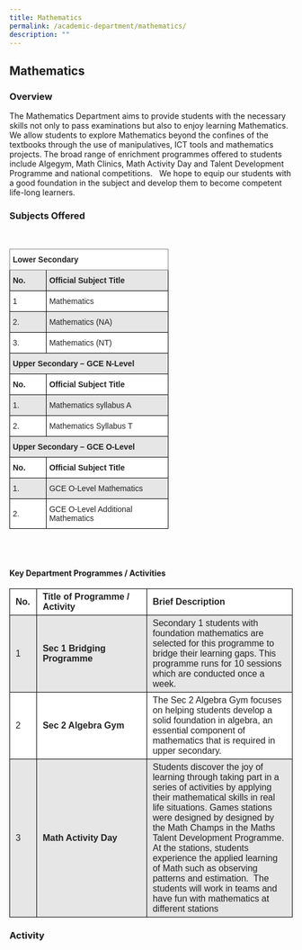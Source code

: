 ```yaml
---
title: Mathematics
permalink: /academic-department/mathematics/
description: ""
---
```

## Mathematics


### Overview


The Mathematics Department aims to provide students with the necessary skills not only to pass examinations but also to enjoy learning Mathematics. We allow students to explore Mathematics beyond the confines of the textbooks through the use of manipulatives, ICT tools and mathematics projects. The broad range of enrichment programmes offered to students include Algegym, Math Clinics, Math Activity Day and Talent Development Programme and national competitions.   We hope to equip our students with a good foundation in the subject and develop them to become competent life-long learners.

### Subjects Offered 
<br>
<style type="text/css">
.tg  {border-collapse:collapse;border-spacing:0;}
.tg td{border-color:black;border-style:solid;border-width:1px;font-family:Arial, sans-serif;font-size:14px;
  overflow:hidden;padding:10px 5px;word-break:normal;}
.tg th{border-color:black;border-style:solid;border-width:1px;font-family:Arial, sans-serif;font-size:14px;
  font-weight:normal;overflow:hidden;padding:10px 5px;word-break:normal;}
.tg .tg-l2bf{background-color:#FFF;color:#222;font-weight:bold;text-align:left;vertical-align:top}
.tg .tg-h5mn{background-color:#E6E6E6;color:#222;text-align:left;vertical-align:middle}
.tg .tg-0f6e{background-color:#FFF;border-color:inherit;color:#222;font-weight:bold;text-align:left;vertical-align:top}
.tg .tg-rs0e{background-color:#E6E6E6;color:#222;font-weight:bold;text-align:left;vertical-align:top}
.tg .tg-1ppo{background-color:#FFF;color:#222;text-align:left;vertical-align:middle}
</style>
<table class="tg" style="undefined;table-layout: fixed; width: 283px">
<colgroup>
<col style="width: 65.2px">
<col style="width: 218.2px">
</colgroup>
<thead>
  <tr>
    <th class="tg-0f6e" colspan="2">Lower Secondary</th>
  </tr>
</thead>
<tbody>
  <tr>
    <td class="tg-rs0e"><span style="font-weight:bold">No.</span></td>
    <td class="tg-rs0e"><span style="font-weight:bold">Official Subject Title</span></td>
  </tr>
  <tr>
    <td class="tg-1ppo">1</td>
    <td class="tg-1ppo">Mathematics</td>
  </tr>
  <tr>
    <td class="tg-h5mn">2.</td>
    <td class="tg-h5mn">Mathematics (NA)</td>
  </tr>
  <tr>
    <td class="tg-1ppo">3.</td>
    <td class="tg-1ppo">Mathematics (NT)</td>
  </tr>
  <tr>
    <td class="tg-rs0e" colspan="2">Upper Secondary – GCE N-Level</td>
  </tr>
  <tr>
    <td class="tg-l2bf"><span style="font-weight:bold">No.</span></td>
    <td class="tg-l2bf"><span style="font-weight:bold">Official Subject Title</span></td>
  </tr>
  <tr>
    <td class="tg-h5mn">1.</td>
    <td class="tg-h5mn">Mathematics syllabus A</td>
  </tr>
  <tr>
    <td class="tg-1ppo">2.</td>
    <td class="tg-1ppo">Mathematics Syllabus T</td>
  </tr>
  <tr>
    <td class="tg-rs0e" colspan="2">Upper Secondary – GCE O-Level</td>
  </tr>
  <tr>
    <td class="tg-l2bf"><span style="font-weight:bold">No.</span></td>
    <td class="tg-l2bf"><span style="font-weight:bold">Official Subject Title</span></td>
  </tr>
  <tr>
    <td class="tg-h5mn">1.</td>
    <td class="tg-h5mn">GCE O-Level Mathematics</td>
  </tr>
  <tr>
    <td class="tg-1ppo">2.</td>
    <td class="tg-1ppo">GCE O-Level Additional Mathematics</td>
  </tr>
</tbody>
</table>

<br>
<br>

#### Key Department Programmes / Activities

<table style="box-sizing: inherit; border-collapse: collapse; border-spacing: 0px; max-width: 100%; color: rgb(34, 34, 34); font-family: &quot;Source Sans Pro&quot;, sans-serif; font-size: 16px; font-style: normal; font-variant-ligatures: normal; font-variant-caps: normal; font-weight: 400; letter-spacing: normal; orphans: 2; text-align: start; text-transform: none; white-space: normal; widows: 2; word-spacing: 0px; -webkit-text-stroke-width: 0px; background-color: rgb(255, 255, 255); text-decoration-thickness: initial; text-decoration-style: initial; text-decoration-color: initial; width: 597px;"><tbody style="box-sizing: inherit;"><tr style="box-sizing: inherit; background: rgb(255, 255, 255);"><td style="box-sizing: inherit; padding: 5px 10px; border: 1px solid rgb(0, 0, 0); width: 28px;"><strong style="box-sizing: inherit; font-weight: bold;">No.</strong></td><td style="box-sizing: inherit; padding: 5px 10px; border: 1px solid rgb(0, 0, 0); width: 227.417px;"><strong style="box-sizing: inherit; font-weight: bold;">Title of Programme / Activity</strong></td><td style="box-sizing: inherit; padding: 5px 10px; border: 1px solid rgb(0, 0, 0); width: 325.583px;"><strong style="box-sizing: inherit; font-weight: bold;">Brief Description</strong></td></tr><tr style="box-sizing: inherit; background: rgb(230, 230, 230);"><td style="box-sizing: inherit; padding: 5px 10px; border: 1px solid rgb(0, 0, 0); width: 28px;">1</td><td style="box-sizing: inherit; padding: 5px 10px; border: 1px solid rgb(0, 0, 0); width: 227.417px;"><strong style="box-sizing: inherit; font-weight: bold;">Sec 1 Bridging Programme</strong></td><td style="box-sizing: inherit; padding: 5px 10px; border: 1px solid rgb(0, 0, 0); width: 325.583px;">Secondary 1 students with foundation mathematics are selected for this programme to bridge their learning gaps. This programme runs for 10 sessions which are conducted once a week.</td></tr><tr style="box-sizing: inherit; background: rgb(255, 255, 255);"><td style="box-sizing: inherit; padding: 5px 10px; border: 1px solid rgb(0, 0, 0); width: 28px;">2</td><td style="box-sizing: inherit; padding: 5px 10px; border: 1px solid rgb(0, 0, 0); width: 227.417px;"><b style="box-sizing: inherit; font-weight: bold;">Sec 2 Algebra Gym</b></td><td style="box-sizing: inherit; padding: 5px 10px; border: 1px solid rgb(0, 0, 0); width: 325.583px;"><span style="box-sizing: inherit; font-weight: 400;">The Sec 2 Algebra Gym focuses on helping students develop a solid foundation in algebra, an essential component of mathematics that is required in upper secondary.</span></td></tr><tr style="box-sizing: inherit; background: rgb(230, 230, 230);"><td style="box-sizing: inherit; padding: 5px 10px; border: 1px solid rgb(0, 0, 0); width: 28px;">3</td><td style="box-sizing: inherit; padding: 5px 10px; border: 1px solid rgb(0, 0, 0); width: 227.417px;"><strong style="box-sizing: inherit; font-weight: bold;">Math Activity Day</strong></td><td style="box-sizing: inherit; padding: 5px 10px; border: 1px solid rgb(0, 0, 0); width: 325.583px;">Students discover the joy of learning through taking part in a series of activities by applying their mathematical skills in real life situations. Games stations were designed by designed by the Math Champs in the Maths Talent Development Programme. At the stations, students experience the applied learning of Math such as observing patterns and estimation.&nbsp; The students will work in teams and have fun with mathematics at different stations</td></tr></tbody></table>

### Activity